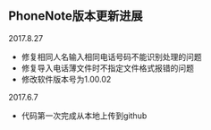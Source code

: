 ## PhoneNote版本更新进展
2017.8.27
+ 修复相同人名输入相同电话号码不能识别处理的问题
+ 修复导入电话薄文件时不指定文件格式报错的问题
+ 修改软件版本号为1.00.02

2017.6.7
+ 代码第一次完成从本地上传到github
